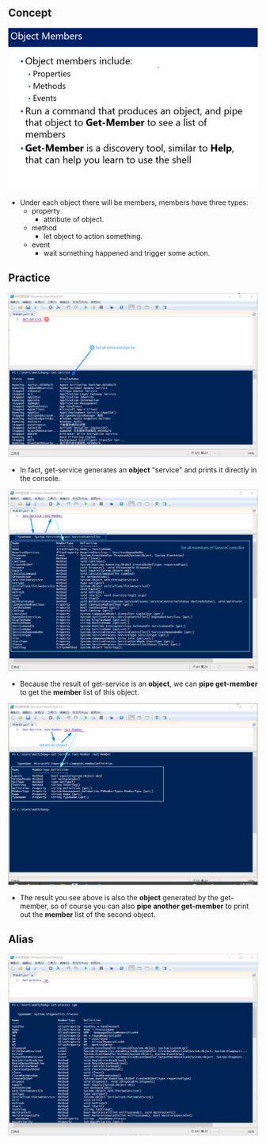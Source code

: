 ## **Concept**

![Alt object concept](pic/bandicam%202022-10-08%2004-33-49-834.jpg)

- Under each object there will be members, members have three types:
  - property
    - attribute of object.
  - method
    - let object to action something.
  - event
    - wait something happened and trigger some action.

## **Practice**

![Alt get-service](pic/bandicam%202022-10-08%2004-37-04-803.jpg)

- In fact, get-service generates an **object** "service" and prints it directly in the console.

![Alt pipe get-member](pic/bandicam%202022-10-08%2004-41-43-652.jpg)

- Because the result of get-service is an **object**, we can **pipe get-member** to get the **member** list of this object.

![alt](pic/bandicam%202022-10-08%2005-02-53-036.jpg)

- The result you see above is also the **object** generated by the get-member, so of course you can also **pipe another get-member** to print out the **member** list of the second object.

## **Alias**

![Alt alias of get-member](pic/bandicam%202022-10-08%2004-49-40-827.jpg)
